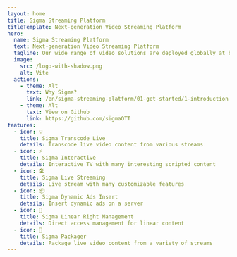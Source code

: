 ```yaml
---
layout: home
title: Sigma Streaming Platform
titleTemplate: Next-generation Video Streaming Platform
hero:
  name: Sigma Streaming Platform
  text: Next-generation Video Streaming Platform
  tagline: Our wide range of video solutions are deployed globally at businesses, media companies, service providers, leveraging video to teach, learn, communicate, collaborate and entertain.
  image:
    src: /logo-with-shadow.png
    alt: Vite
  actions:
    - theme: Alt
      text: Why Sigma?
      link: /en/sigma-streaming-platform/01-get-started/1-introduction
    - theme: Alt
      text: View on Github
      link: https://github.com/sigmaOTT
features:
  - icon: 💡
    title: Sigma Transcode Live
    details: Transcode live video content from various streams
  - icon: ⚡️
    title: Sigma Interactive
    details: Interactive TV with many interesting scripted content
  - icon: 🛠️
    title: Sigma Live Streaming
    details: Live stream with many customizable features
  - icon: 📦
    title: Sigma Dynamic Ads Insert
    details: Insert dynamic ads on a server
  - icon: 🔩
    title: Sigma Linear Right Management
    details: Direct access management for linear content
  - icon: 🔑
    title: Sigma Packager
    details: Package live video content from a variety of streams
---
```

